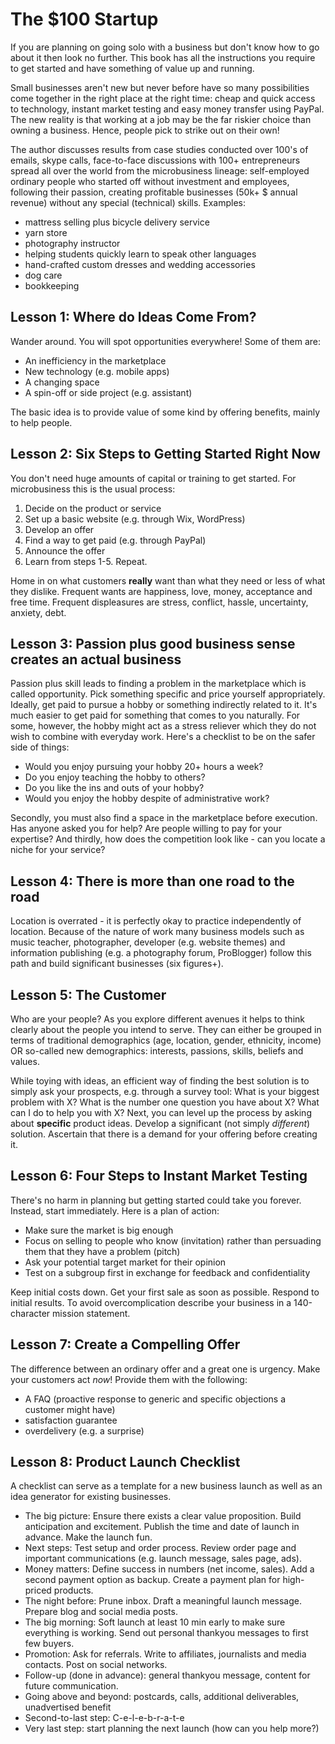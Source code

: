 # The $100 Startup
If you are planning on going solo with a business but don't know how to go about it then look no further. This book has all the instructions you require to get started and have something of value up and running.

Small businesses aren't new but never before have so many possibilities come together in the right place at the right time: cheap and quick access to technology, instant market testing and easy money transfer using PayPal. The new reality is that working at a job may be the far riskier choice than owning a business. Hence, people pick to strike out on their own!

The author discusses results from case studies conducted over 100's of emails, skype calls, face-to-face discussions with 100+ entrepreneurs spread all over the world from the microbusiness lineage: self-employed ordinary people who started off without investment and employees, following their passion, creating profitable businesses (50k+ $ annual revenue) without any special (technical) skills. Examples:
* mattress selling plus bicycle delivery service
* yarn store
* photography instructor
* helping students quickly learn to speak other languages
* hand-crafted custom dresses and wedding accessories
* dog care
* bookkeeping

## Lesson 1: Where do Ideas Come From?
Wander around. You will spot opportunities everywhere! Some of them are:
* An inefficiency in the marketplace
* New technology (e.g. mobile apps)
* A changing space
* A spin-off or side project (e.g. assistant)

The basic idea is to provide value of some kind by offering benefits, mainly to help people.

## Lesson 2: Six Steps to Getting Started Right Now
You don't need huge amounts of capital or training to get started. For microbusiness this is the usual process:
1. Decide on the product or service
2. Set up a basic website (e.g. through Wix, WordPress)
3. Develop an offer
4. Find a way to get paid (e.g. through PayPal)
5. Announce the offer
6. Learn from steps 1-5. Repeat.

Home in on what customers **really** want than what they need or less of what they dislike. Frequent wants are happiness, love, money, acceptance and free time. Frequent displeasures are stress, conflict, hassle, uncertainty, anxiety, debt.

## Lesson 3: Passion plus good business sense creates an actual business
Passion plus skill leads to finding a problem in the marketplace which is called opportunity. Pick something specific and price yourself appropriately. Ideally, get paid to pursue a hobby or something indirectly related to it. It's much easier to get paid for something that comes to you naturally. For some, however, the hobby might act as a stress reliever which they do not wish to combine with everyday work. Here's a checklist to be on the safer side of things:
* Would you enjoy pursuing your hobby 20+ hours a week?
* Do you enjoy teaching the hobby to others?
* Do you like the ins and outs of your hobby?
* Would you enjoy the hobby despite of administrative work?

Secondly, you must also find a space in the marketplace before execution. Has anyone asked you for help? Are people willing to pay for your expertise? And thirdly, how does the competition look like - can you locate a niche for your service?

## Lesson 4: There is more than one road to the road
Location is overrated - it is perfectly okay to practice independently of location. Because of the nature of work many business models such as music teacher, photographer, developer (e.g. website themes) and information publishing (e.g. a photography forum, ProBlogger) follow this path and build significant businesses (six figures+).

## Lesson 5: The Customer
Who are your people? As you explore different avenues it helps to think clearly about the people you intend to serve. They can either be grouped in terms of traditional demographics (age, location, gender, ethnicity, income) OR so-called new demographics: interests, passions, skills, beliefs and values.

While toying with ideas, an efficient way of finding the best solution is to simply ask your prospects, e.g. through a survey tool: What is your biggest problem with X? What is the number one question you have about X? What can I do to help you with X? Next, you can level up the process by asking about **specific** product ideas. Develop a significant (not simply *different*) solution. Ascertain that there is a demand for your offering before creating it.

## Lesson 6: Four Steps to Instant Market Testing
There's no harm in planning but getting started could take you forever. Instead, start immediately. Here is a plan of action:
* Make sure the market is big enough
* Focus on selling to people who know (invitation) rather than persuading them that they have a problem (pitch)
* Ask your potential target market for their opinion
* Test on a subgroup first in exchange for feedback and confidentiality

Keep initial costs down. Get your first sale as soon as possible. Respond to initial results. To avoid overcomplication describe your business in a 140-character mission statement.

## Lesson 7: Create a Compelling Offer
The difference between an ordinary offer and a great one is urgency. Make your customers act *now*! Provide them with the following:
* A FAQ (proactive response to generic and specific objections a customer might have)
* satisfaction guarantee
* overdelivery (e.g. a surprise)

## Lesson 8: Product Launch Checklist
A checklist can serve as a template for a new business launch as well as an idea generator for existing businesses.
* The big picture: Ensure there exists a clear value proposition. Build anticipation and excitement. Publish the time and date of launch in advance. Make the launch fun.
* Next steps: Test setup and order process. Review order page and important communications (e.g. launch message, sales page, ads).
* Money matters: Define success in numbers (net income, sales). Add a second payment option as backup. Create a payment plan for high-priced products.
* The night before: Prune inbox. Draft a meaningful launch message. Prepare blog and social media posts.
* The big morning: Soft launch at least 10 min early to make sure everything is working. Send out personal thankyou messages to first few buyers.
* Promotion: Ask for referrals. Write to affiliates, journalists and media contacts. Post on social networks.
* Follow-up (done in advance): general thankyou message, content for future communication.
* Going above and beyond: postcards, calls, additional deliverables, unadvertised benefit
* Second-to-last step: C-e-l-e-b-r-a-t-e
* Very last step: start planning the next launch (how can you help more?)
